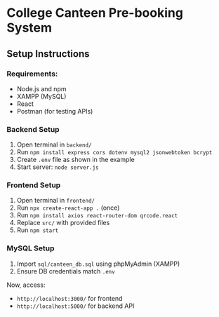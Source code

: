 # College Canteen Pre-booking System

## Setup Instructions

### Requirements:
- Node.js and npm
- XAMPP (MySQL)
- React
- Postman (for testing APIs)

### Backend Setup
1. Open terminal in `backend/`
2. Run `npm install express cors dotenv mysql2 jsonwebtoken bcrypt`
3. Create `.env` file as shown in the example
4. Start server: `node server.js`

### Frontend Setup
1. Open terminal in `frontend/`
2. Run `npx create-react-app .` (once)
3. Run `npm install axios react-router-dom qrcode.react`
4. Replace `src/` with provided files
5. Run `npm start`

### MySQL Setup
1. Import `sql/canteen_db.sql` using phpMyAdmin (XAMPP)
2. Ensure DB credentials match `.env`

Now, access:
- `http://localhost:3000/` for frontend
- `http://localhost:5000/` for backend API

